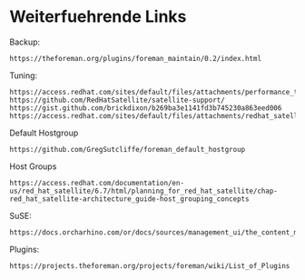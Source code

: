 # Weiterfuehrende Links

Backup:

    https://theforeman.org/plugins/foreman_maintain/0.2/index.html

Tuning:

    https://access.redhat.com/sites/default/files/attachments/performance_tuning_for_red_hat_satellite_6.7.pdf
    https://github.com/RedHatSatellite/satellite-support/
    https://gist.github.com/brickdixon/b269ba3e1141fd3b745230a863eed006
    https://access.redhat.com/sites/default/files/attachments/redhat_satelllite_6.2_perfbrief.v2.pdf

Default Hostgroup

    https://github.com/GregSutcliffe/foreman_default_hostgroup

Host Groups

    https://access.redhat.com/documentation/en-us/red_hat_satellite/6.7/html/planning_for_red_hat_satellite/chap-red_hat_satellite-architecture_guide-host_grouping_concepts

SuSE:

    https://docs.orcharhino.com/or/docs/sources/management_ui/the_content_menu/suse_subscriptions.html

Plugins:

    https://projects.theforeman.org/projects/foreman/wiki/List_of_Plugins

